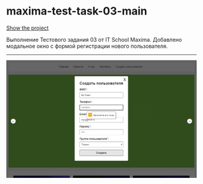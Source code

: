 # maxima-test-task-03-main

[Show the project](https://tim2015web.github.io/Example__maxima-test-task-03-main/)

Выполнение Тестового задания 03 от IT School Maxima. Добавлено модальное окно с формой регистрации нового пользователя.

---

<img src="ScreenShot.jpg" title="Screenshot" alt="HTML"/>
